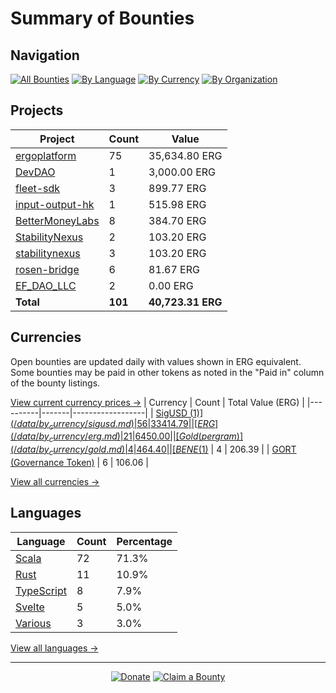 <!-- GENERATED FILE - DO NOT EDIT DIRECTLY -->
<!-- Generated on: 2025-08-01 02:24:00 -->

# Summary of Bounties

## Navigation

[![All Bounties](https://img.shields.io/badge/All%20Bounties-101-blue)](/data/all.md) [![By Language](https://img.shields.io/badge/By%20Language-7-green)](/data/summary.md#languages) [![By Currency](https://img.shields.io/badge/By%20Currency-7-yellow)](/data/summary.md#currencies) [![By Organization](https://img.shields.io/badge/By%20Organization-9-orange)](/data/summary.md#projects)

## Projects

| Project | Count | Value |
|----------|-------|-------|
| [ergoplatform](/data/by_org/ergoplatform.md) | 75 | 35,634.80 ERG |
| [DevDAO](/data/by_org/devdao.md) | 1 | 3,000.00 ERG |
| [fleet-sdk](/data/by_org/fleet-sdk.md) | 3 | 899.77 ERG |
| [input-output-hk](/data/by_org/input-output-hk.md) | 1 | 515.98 ERG |
| [BetterMoneyLabs](/data/by_org/bettermoneylabs.md) | 8 | 384.70 ERG |
| [StabilityNexus](/data/by_org/stabilitynexus.md) | 2 | 103.20 ERG |
| [stabilitynexus](/data/by_org/stabilitynexus.md) | 3 | 103.20 ERG |
| [rosen-bridge](/data/by_org/rosen-bridge.md) | 6 | 81.67 ERG |
| [EF_DAO_LLC](/data/by_org/ef_dao_llc.md) | 2 | 0.00 ERG |
| **Total** | **101** | **40,723.31 ERG** |

## Currencies

Open bounties are updated daily with values shown in ERG equivalent. Some bounties may be paid in other tokens as noted in the "Paid in" column of the bounty listings.

[View current currency prices →](/data/currency_prices.md)
| Currency | Count | Total Value (ERG) |
|----------|-------|------------------|
| [SigUSD ($1)](/data/by_currency/sigusd.md) | 56 | 33414.79 |
| [ERG](/data/by_currency/erg.md) | 21 | 6450.00 |
| [Gold (per gram)](/data/by_currency/gold.md) | 4 | 464.40 |
| [BENE ($1)](/data/by_currency/bene.md) | 4 | 206.39 |
| [GORT (Governance Token)](/data/by_currency/gort.md) | 6 | 106.06 |

[View all currencies →](/data/by_currency/)

## Languages

| Language | Count | Percentage |
|----------|-------|------------|
| [Scala](/data/by_language/scala.md) | 72 | 71.3% |
| [Rust](/data/by_language/rust.md) | 11 | 10.9% |
| [TypeScript](/data/by_language/typescript.md) | 8 | 7.9% |
| [Svelte](/data/by_language/svelte.md) | 5 | 5.0% |
| [Various](/data/by_language/various.md) | 3 | 3.0% |

[View all languages →](/data/by_language/)



---

<div align="center">
  <p>
    <a href="../docs/donate.md"><img src="https://img.shields.io/badge/❤️%20Donate-F44336" alt="Donate"></a>
    <a href="../docs/bounty-submission-guide.md#reserving-a-bounty"><img src="https://img.shields.io/badge/🔒%20How%20To%20Claim-4CAF50" alt="Claim a Bounty"></a>
  </p>
</div>


<!-- END OF GENERATED CONTENT -->
